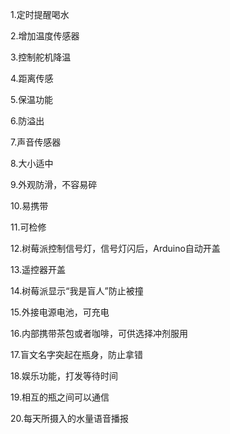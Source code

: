 
1.定时提醒喝水

2.增加温度传感器

3.控制舵机降温

4.距离传感

5.保温功能

6.防溢出

7.声音传感器

8.大小适中

9.外观防滑，不容易碎

10.易携带

11.可检修

12.树莓派控制信号灯，信号灯闪后，Arduino自动开盖

13.遥控器开盖

14.树莓派显示“我是盲人”防止被撞

15.外接电源电池，可充电

16.内部携带茶包或者咖啡，可供选择冲剂服用

17.盲文名字突起在瓶身，防止拿错

18.娱乐功能，打发等待时间

19.相互的瓶之间可以通信

20.每天所摄入的水量语音播报


